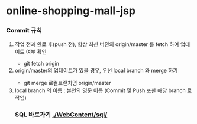 # online-shopping-mall-jsp 
### Commit 규칙
<ol>
 <li>작업 전과 완료 후(push 전), 항상 최신 버전의 origin/master 를 fetch 하여 업데이트 여부 확인</li>
  <ul>
    <li>git fetch origin</li>
  </ul>
 <li>origin/master의 업데이트가 있을 경우, 우선 local branch 와 merge 하기</li>
  <ul>
    <li>git merge 로컬브랜치명 origin/master</li>
  </ul>
 <li>local branch 의 이름 : 본인의 영문 이름 (Commit 및 Push 또한 해당 branch 로 작업)</li>



### SQL 바로가기 [./WebContent/sql/](./WebContent/sql/)


